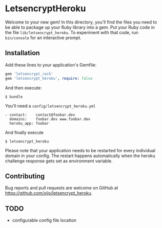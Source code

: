 # LetsencryptHeroku

Welcome to your new gem! In this directory, you'll find the files you need to be able to package up your Ruby library into a gem. Put your Ruby code in the file `lib/letsencrypt_heroku`. To experiment with that code, run `bin/console` for an interactive prompt.

## Installation

Add these lines to your application's Gemfile:

```ruby
gem 'letsencrypt_rack'
gem 'letsencrypt_heroku', require: false
```

And then execute:

    $ bundle

You'll need a `config/letsencrypt_heroku.yml`

    - contact:    contact@foobar.dev
      domains:    foobar.dev www.foobar.dev
      heroku_app: foobar

And finally execute

    $ letsencrypt_heroku

Please note that your application needs to be restarted for every individual domain in your config. The restart happens
automatically when the heroku challenge response gets set as environment variable.

## Contributing

Bug reports and pull requests are welcome on GitHub at https://github.com/xijo/letsencrypt_heroku.

## TODO

- configurable config file location
